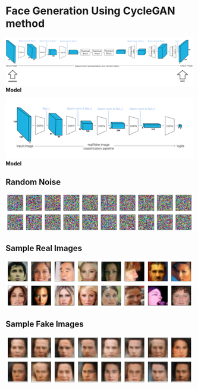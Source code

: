 # Face Generation Using CycleGAN method

![CycleGan Model](im/CycleGan.png)**Model**


![Discriminator](im/discriminator_layers.png)**Model**

## Random Noise
![Random](im/cyclegan_inputX-Y.png)


## Sample Real Images
![Real](im/cyclegan_inputX.png)


## Sample Fake Images
![Fake](im/cyclegan_inputY.png)
